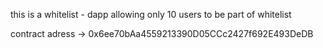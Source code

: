 this is a whitelist - dapp allowing only 10 users to be part of whitelist 


contract adress -> 0x6ee70bAa4559213390D05CCc2427f692E493DeDB
